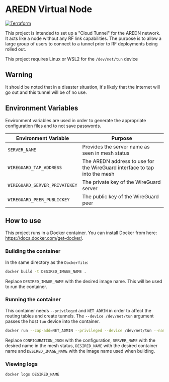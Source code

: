 # AREDN Virtual Node

[![Terraform](https://github.com/USA-RedDragon/aredn-cloud-tunnel/actions/workflows/terraform.yaml/badge.svg)](https://github.com/USA-RedDragon/aredn-cloud-tunnel/actions/workflows/terraform.yaml)

This project is intended to set up a "Cloud Tunnel" for the AREDN network. It acts like a node without any RF link capabilities. The purpose is to allow a large group of users to connect to a tunnel prior to RF deployments being rolled out.

This project requires Linux or WSL2 for the `/dev/net/tun` device

## Warning

It should be noted that in a disaster situation, it's likely that the internet will go out and this tunnel will be of no use.

## Environment Variables

Environment variables are used in order to generate the appropriate configuration files and to not save passwords.

|     Environment Variable      |                                  Purpose                                  |
| ----------------------------- | ------------------------------------------------------------------------- |
| `SERVER_NAME`                 | Provides the server name as seen in mesh status                           |
| `WIREGUARD_TAP_ADDRESS`       | The AREDN address to use for the WireGuard interface to tap into the mesh |
| `WIREGUARD_SERVER_PRIVATEKEY` | The private key of the WireGuard server                                   |
| `WIREGUARD_PEER_PUBLICKEY`    | The public key of the WireGuard peer                                      |

## How to use

This project runs in a Docker container. You can install Docker from here: <https://docs.docker.com/get-docker/>.

### Building the container

In the same directory as the `Dockerfile`:

```bash
docker build -t DESIRED_IMAGE_NAME .
```

Replace `DESIRED_IMAGE_NAME` with the desired image name. This will be used to run the container.

### Running the container

This container needs `--privileged` and `NET_ADMIN` in order to affect the routing tables and create tunnels.
The `--device /dev/net/tun` argument passes the host `tun` device into the container.

```bash
docker run --cap-add=NET_ADMIN --privileged --device /dev/net/tun --name DESIRED_NAME -p 5525:5525 -e SERVER_NAME="NOCALL-TEST" -e CONFIGURATION_JSON='{"clients":[{"name":"KI5VMF-MAIN","net":"172.31.180.16","pwd":"changeme"}]}' -d DESIRED_IMAGE_NAME
```

Replace `CONFIGURATION_JSON` with the configuration, `SERVER_NAME` with the desired name in the mesh status, `DESIRED_NAME` with the desired container name and `DESIRED_IMAGE_NAME` with the image name used when building.

### Viewing logs

```bash
docker logs DESIRED_NAME
```
